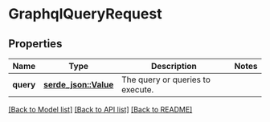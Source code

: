 # GraphqlQueryRequest

## Properties

Name | Type | Description | Notes
------------ | ------------- | ------------- | -------------
**query** | [**serde_json::Value**](.md) | The query or queries to execute. | 

[[Back to Model list]](../README.md#documentation-for-models) [[Back to API list]](../README.md#documentation-for-api-endpoints) [[Back to README]](../README.md)



